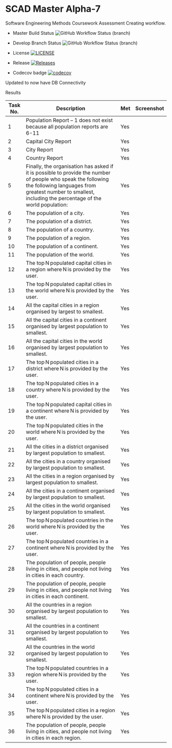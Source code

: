 # SCAD Master Alpha-7



Software Engineering Methods Coursework Assessment
Creating workflow.

* Master Build Status  ![GitHub Workflow Status (branch)](https://img.shields.io/github/actions/workflow/status/carolinemcsherry/SCAD/main.yml?branch=master)

* Develop Branch Status ![GitHub Workflow Status (branch)](https://img.shields.io/github/actions/workflow/status/carolinemcsherry/SCAD/main.yml?branch=develop)

* License [![LICENSE](https://img.shields.io/github/license/carolinemcsherry/SCAD.svg?style=flat-square)](https://github.com/carolinemcsherry/SCAD/blob/master/LICENSE)

* Release [![Releases](https://img.shields.io/github/release/carolinemcsherry/SCAD/all.svg?style=flat-square)](https://github.com/<username>/<repository>/releases)

* Codecov badge [![codecov](https://codecov.io/gh/carolinemcsherry/SCAD/graph/badge.svg?token=U106UJCD26)](https://codecov.io/gh/carolinemcsherry/SCAD)

Updated to now have DB Connectivity


Results 

| Task No. | Description                                                                                     | Met | Screenshot |
|----------|-------------------------------------------------------------------------------------------------|-----|------------|
| 1        | Population Report – 1 does not exist because all population reports are 6-11                    | Yes |            |
| 2        | Capital City Report                                                                             | Yes |            |
| 3        | City Report                                                                                     | Yes |            |
| 4        | Country Report                                                                                  | Yes |            |
| 5        | Finally, the organisation has asked if it is possible to provide the number of people who speak the following the following languages from greatest number to smallest, including the percentage of the world population: | Yes |            |
| 6        | The population of a city.                                                                      | Yes |            |
| 7        | The population of a district.                                                                  | Yes |            |
| 8        | The population of a country.                                                                   | Yes |            |
| 9        | The population of a region.                                                                    | Yes |            |
| 10       | The population of a continent.                                                                 | Yes |            |
| 11       | The population of the world.                                                                   | Yes |            |
| 12       | The top N populated capital cities in a region where N is provided by the user.                 | Yes |            |
| 13       | The top N populated capital cities in the world where N is provided by the user.                | Yes |            |
| 14       | All the capital cities in a region organised by largest to smallest.                             | Yes |            |
| 15       | All the capital cities in a continent organised by largest population to smallest.               | Yes |            |
| 16       | All the capital cities in the world organised by largest population to smallest.                 | Yes |            |
| 17       | The top N populated cities in a district where N is provided by the user.                       | Yes |            |
| 18       | The top N populated cities in a country where N is provided by the user.                        | Yes |            |
| 19       | The top N populated capital cities in a continent where N is provided by the user.              | Yes |            |
| 20       | The top N populated cities in the world where N is provided by the user.                        | Yes |            |
| 21       | All the cities in a district organised by largest population to smallest.                         | Yes |            |
| 22       | All the cities in a country organised by largest population to smallest.                          | Yes |            |
| 23       | All the cities in a region organised by largest population to smallest.                           | Yes |            |
| 24       | All the cities in a continent organised by largest population to smallest.                        | Yes |            |
| 25       | All the cities in the world organised by largest population to smallest.                          | Yes |            |
| 26       | The top N populated countries in the world where N is provided by the user.                      | Yes |            |
| 27       | The top N populated countries in a continent where N is provided by the user.                   | Yes |            |
| 28       | The population of people, people living in cities, and people not living in cities in each country. | Yes |            |
| 29       | The population of people, people living in cities, and people not living in cities in each continent. | Yes |            |
| 30       | All the countries in a region organised by largest population to smallest.                        | Yes |            |
| 31       | All the countries in a continent organised by largest population to smallest.                     | Yes |            |
| 32       | All the countries in the world organised by largest population to smallest.                        | Yes |            |
| 33       | The top N populated countries in a region where N is provided by the user.                       | Yes |            |
| 34       | The top N populated cities in a continent where N is provided by the user.                       | Yes |            |
| 35       | The top N populated cities in a region where N is provided by the user.                          | Yes |            |
| 36       | The population of people, people living in cities, and people not living in cities in each region. | Yes |            |


